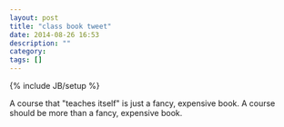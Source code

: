 ```yaml
---
layout: post
title: "class book tweet"
date: 2014-08-26 16:53
description: ""
category: 
tags: []
---
```

{% include JB/setup %}

A course that "teaches itself" is just a fancy, expensive book. A course should be more than a fancy, expensive book.